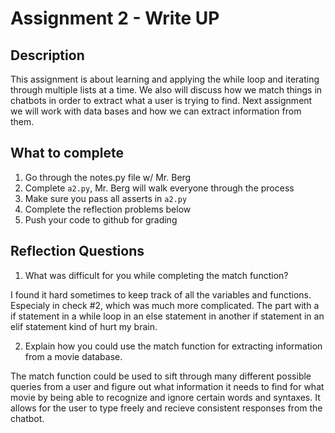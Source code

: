 # Assignment 2 - Write UP

## Description
This assignment is about learning and applying the while loop and iterating through multiple lists at a time.  We also will discuss how we match things in chatbots in order to extract what a user is trying to find.  Next assignment we will work with data bases and how we can extract information from them.

## What to complete
1. Go through the notes.py file w/ Mr. Berg
2. Complete `a2.py`, Mr. Berg will walk everyone through the process
3. Make sure you pass all asserts in `a2.py`
4. Complete the reflection problems below
5. Push your code to github for grading

## Reflection Questions
1. What was difficult for you while completing the match function?

I found it hard sometimes to keep track of all the variables and functions. Especialy in check #2, which was much more complicated. The part with a if statement in a while loop in an else statement in another if statement in an elif statement kind of hurt my brain.

2. Explain how you could use the match function for extracting information from a movie database.

The match function could be used to sift through many different possible queries from a user and figure out what information it needs to find for what movie by being able to recognize and ignore certain words and syntaxes. It allows for the user to type freely and recieve consistent responses from the chatbot.
